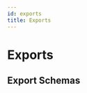 ```yaml
---
id: exports
title: Exports
---
```


<CenteredImage src="exports.png" width="40%" />

# Exports

## Export Schemas
